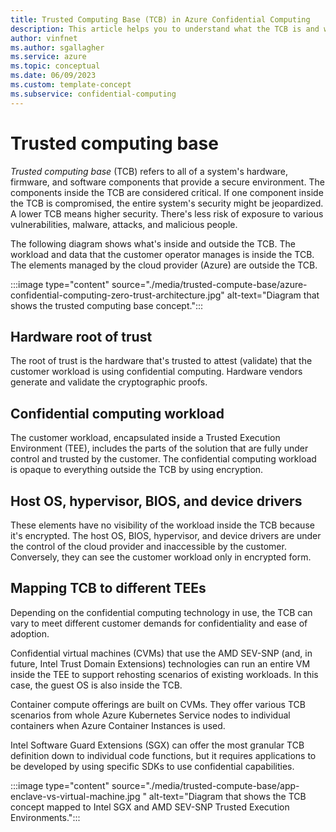 ```yaml
---
title: Trusted Computing Base (TCB) in Azure Confidential Computing
description: This article helps you to understand what the TCB is and what it includes.
author: vinfnet
ms.author: sgallagher
ms.service: azure
ms.topic: conceptual
ms.date: 06/09/2023
ms.custom: template-concept
ms.subservice: confidential-computing
---
```

# Trusted computing base

*Trusted computing base* (TCB) refers to all of a system's hardware, firmware, and software components that provide a secure environment. The components inside the TCB are considered critical. If one component inside the TCB is compromised, the entire system's security might be jeopardized. A lower TCB means higher security. There's less risk of exposure to various vulnerabilities, malware, attacks, and malicious people.

The following diagram shows what's inside and outside the TCB. The workload and data that the customer operator manages is inside the TCB. The elements managed by the cloud provider (Azure) are outside the TCB.

:::image type="content" source="./media/trusted-compute-base/azure-confidential-computing-zero-trust-architecture.jpg" alt-text="Diagram that shows the trusted computing base concept.":::

## Hardware root of trust

The root of trust is the hardware that's trusted to attest (validate) that the customer workload is using confidential computing. Hardware vendors generate and validate the cryptographic proofs.

## Confidential computing workload

The customer workload, encapsulated inside a Trusted Execution Environment (TEE), includes the parts of the solution that are fully under control and trusted by the customer. The confidential computing workload is opaque to everything outside the TCB by using encryption.

## Host OS, hypervisor, BIOS, and device drivers

These elements have no visibility of the workload inside the TCB because it's encrypted. The host OS, BIOS, hypervisor, and device drivers are under the control of the cloud provider and inaccessible by the customer. Conversely, they can see the customer workload only in encrypted form.

## Mapping TCB to different TEEs

Depending on the confidential computing technology in use, the TCB can vary to meet different customer demands for confidentiality and ease of adoption.

Confidential virtual machines (CVMs) that use the AMD SEV-SNP (and, in future, Intel Trust Domain Extensions) technologies can run an entire VM inside the TEE to support rehosting scenarios of existing workloads. In this case, the guest OS is also inside the TCB.

Container compute offerings are built on CVMs. They offer various TCB scenarios from whole Azure Kubernetes Service nodes to individual containers when Azure Container Instances is used.

Intel Software Guard Extensions (SGX) can offer the most granular TCB definition down to individual code functions, but it requires applications to be developed by using specific SDKs to use confidential capabilities.

:::image type="content" source="./media/trusted-compute-base/app-enclave-vs-virtual-machine.jpg " alt-text="Diagram that shows the TCB concept mapped to Intel SGX and AMD SEV-SNP Trusted Execution Environments.":::
